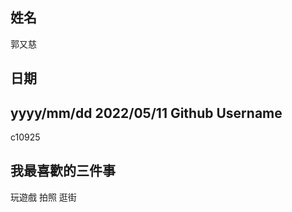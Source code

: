 姓名
----
郭又慈

日期
----
yyyy/mm/dd
2022/05/11
Github Username
---------------
c10925

我最喜歡的三件事
---------------
玩遊戲 拍照 逛街